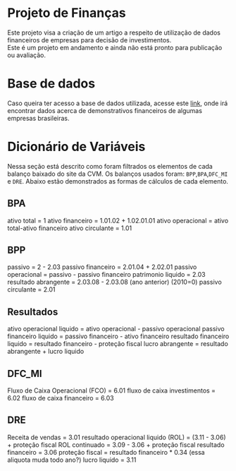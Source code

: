 # Projeto de Finanças
Este projeto visa a criação de um artigo a respeito de utilização de dados financeiros de empresas para decisão de investimentos.\
Este é um projeto em andamento e ainda não está pronto para publicação ou avaliação.

# Base de dados
Caso queira ter acesso a base de dados utilizada, acesse este [link](http://dados.cvm.gov.br/dados/CIA_ABERTA/DOC/DFP/DADOS/), onde irá encontrar dados acerca de demonstrativos financeiros de algumas empresas brasileiras.

# Dicionário de Variáveis
Nessa seção está descrito como foram filtrados os elementos de cada balanço baixado do site da CVM. Os balanços usados foram: `BPP`,`BPA`,`DFC_MI` e `DRE`. Abaixo estão demonstrados as formas de cálculos de cada elemento.

## BPA
ativo total = 1 
ativo financeiro = 1.01.02 + 1.02.01.01
ativo operacional = ativo total-ativo financeiro
ativo circulante = 1.01

## BPP
passivo = 2 - 2.03 
passivo financeiro = 2.01.04 + 2.02.01
passivo operacional = passivo - passivo financeiro
patrimonio liquido = 2.03
resultado abrangente = 2.03.08 - 2.03.08 (ano anterior) (2010=0)
passivo circulante = 2.01

## Resultados
ativo operacional liquido = ativo operacional - passivo operacional
passivo financeiro liquido = passivo financeiro - ativo financeiro
resultado financeiro liquido = resultado financeiro - proteção fiscal
lucro abrangente = resultado abrangente + lucro liquido

## DFC_MI
Fluxo de Caixa Operacional (FCO) = 6.01
fluxo de caixa investimentos = 6.02
fluxo de caixa financeiro = 6.03

## DRE
Receita de vendas = 3.01
resultado operacional liquido (ROL) = (3.11 - 3.06) + proteção fiscal
ROL continuado = 3.09 - 3.06 + proteção fiscal
resultado financeiro = 3.06
proteção fiscal = resultado financeiro * 0.34 (essa aliquota muda todo ano?)
lucro liquido = 3.11
